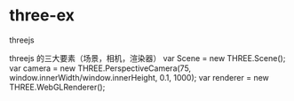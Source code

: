 # three-ex
threejs 

threejs 的三大要素（场景，相机，渲染器）
var Scene = new THREE.Scene();
var camera = new THREE.PerspectiveCamera(75, window.innerWidth/window.innerHeight, 0.1, 1000);
var renderer = new THREE.WebGLRenderer();

